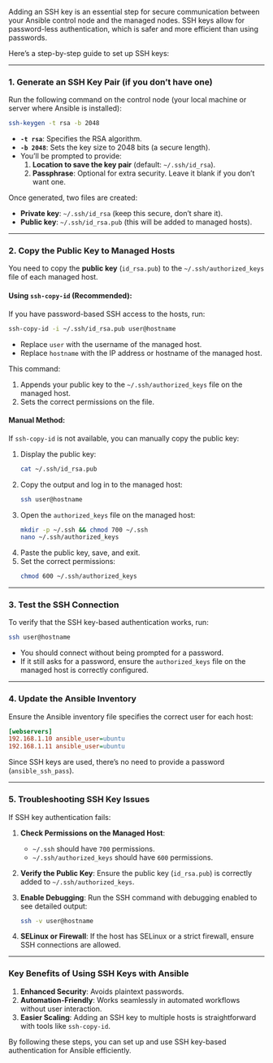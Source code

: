 Adding an SSH key is an essential step for secure communication between your Ansible control node and the managed nodes. SSH keys allow for password-less authentication, which is safer and more efficient than using passwords.

Here’s a step-by-step guide to set up SSH keys:

---

### **1. Generate an SSH Key Pair (if you don’t have one)**
Run the following command on the control node (your local machine or server where Ansible is installed):
```bash
ssh-keygen -t rsa -b 2048
```

- **`-t rsa`**: Specifies the RSA algorithm.
- **`-b 2048`**: Sets the key size to 2048 bits (a secure length).
- You’ll be prompted to provide:
  1. **Location to save the key pair** (default: `~/.ssh/id_rsa`).
  2. **Passphrase**: Optional for extra security. Leave it blank if you don’t want one.

Once generated, two files are created:
- **Private key**: `~/.ssh/id_rsa` (keep this secure, don’t share it).
- **Public key**: `~/.ssh/id_rsa.pub` (this will be added to managed hosts).

---

### **2. Copy the Public Key to Managed Hosts**
You need to copy the **public key** (`id_rsa.pub`) to the `~/.ssh/authorized_keys` file of each managed host.

#### Using `ssh-copy-id` (Recommended):
If you have password-based SSH access to the hosts, run:
```bash
ssh-copy-id -i ~/.ssh/id_rsa.pub user@hostname
```
- Replace `user` with the username of the managed host.
- Replace `hostname` with the IP address or hostname of the managed host.

This command:
1. Appends your public key to the `~/.ssh/authorized_keys` file on the managed host.
2. Sets the correct permissions on the file.

#### Manual Method:
If `ssh-copy-id` is not available, you can manually copy the public key:
1. Display the public key:
   ```bash
   cat ~/.ssh/id_rsa.pub
   ```
2. Copy the output and log in to the managed host:
   ```bash
   ssh user@hostname
   ```
3. Open the `authorized_keys` file on the managed host:
   ```bash
   mkdir -p ~/.ssh && chmod 700 ~/.ssh
   nano ~/.ssh/authorized_keys
   ```
4. Paste the public key, save, and exit.
5. Set the correct permissions:
   ```bash
   chmod 600 ~/.ssh/authorized_keys
   ```

---

### **3. Test the SSH Connection**
To verify that the SSH key-based authentication works, run:
```bash
ssh user@hostname
```
- You should connect without being prompted for a password.
- If it still asks for a password, ensure the `authorized_keys` file on the managed host is correctly configured.

---

### **4. Update the Ansible Inventory**
Ensure the Ansible inventory file specifies the correct user for each host:
```ini
[webservers]
192.168.1.10 ansible_user=ubuntu
192.168.1.11 ansible_user=ubuntu
```

Since SSH keys are used, there’s no need to provide a password (`ansible_ssh_pass`).

---

### **5. Troubleshooting SSH Key Issues**
If SSH key authentication fails:
1. **Check Permissions on the Managed Host**:
   - `~/.ssh` should have `700` permissions.
   - `~/.ssh/authorized_keys` should have `600` permissions.

2. **Verify the Public Key**:
   Ensure the public key (`id_rsa.pub`) is correctly added to `~/.ssh/authorized_keys`.

3. **Enable Debugging**:
   Run the SSH command with debugging enabled to see detailed output:
   ```bash
   ssh -v user@hostname
   ```

4. **SELinux or Firewall**:
   If the host has SELinux or a strict firewall, ensure SSH connections are allowed.

---

### **Key Benefits of Using SSH Keys with Ansible**
1. **Enhanced Security**: Avoids plaintext passwords.
2. **Automation-Friendly**: Works seamlessly in automated workflows without user interaction.
3. **Easier Scaling**: Adding an SSH key to multiple hosts is straightforward with tools like `ssh-copy-id`.

By following these steps, you can set up and use SSH key-based authentication for Ansible efficiently.
